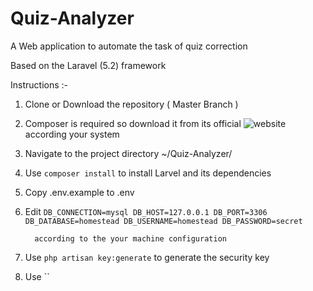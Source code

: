 # Quiz-Analyzer
A Web application to automate the task of quiz correction

Based on the Laravel (5.2) framework

Instructions :-

1. Clone or Download the repository ( Master Branch )

2. Composer is required so download it from its official ![website](https://getcomposer.org/) according your system

3. Navigate to the project directory ~/Quiz-Analyzer/

4. Use `composer install` to install Larvel and its dependencies   

5. Copy .env.example to .env

6. Edit `DB_CONNECTION=mysql
         DB_HOST=127.0.0.1
         DB_PORT=3306
         DB_DATABASE=homestead
         DB_USERNAME=homestead
         DB_PASSWORD=secret`  

         according to the your machine configuration

7. Use `php artisan key:generate` to generate the security key

8. Use ``
